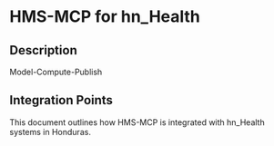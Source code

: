 # HMS-MCP for hn_Health

## Description

Model-Compute-Publish

## Integration Points

This document outlines how HMS-MCP is integrated with hn_Health systems in Honduras.
